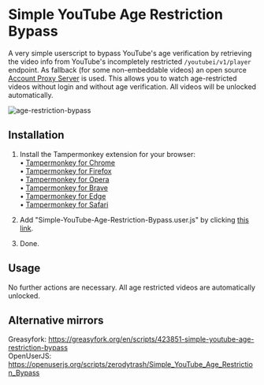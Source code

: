 # Simple YouTube Age Restriction Bypass

A very simple userscript to bypass YouTube's age verification by retrieving the video info from YouTube's incompletely restricted ``/youtubei/v1/player`` endpoint. As fallback (for some non-embeddable videos) an open source <a href="https://github.com/zerodytrash/Simple-YouTube-Age-Restriction-Bypass/tree/main/account-proxy">Account Proxy Server</a> is used. This allows you to watch age-restricted videos without login and without age verification. All videos will be unlocked automatically.
 
![age-restriction-bypass](https://user-images.githubusercontent.com/59258980/127405805-46410359-d99b-4e10-8963-2daf26630366.png)

## Installation
1. Install the Tampermonkey extension for your browser:<br>
&bull; [Tampermonkey for Chrome](https://chrome.google.com/webstore/detail/tampermonkey/dhdgffkkebhmkfjojejmpbldmpobfkfo)<br>
&bull; [Tampermonkey for Firefox](https://addons.mozilla.org/en-US/firefox/addon/tampermonkey/)<br>
&bull; [Tampermonkey for Opera](https://addons.opera.com/de/extensions/details/tampermonkey-beta/)<br>
&bull; [Tampermonkey for Brave](https://chrome.google.com/webstore/detail/tampermonkey/dhdgffkkebhmkfjojejmpbldmpobfkfo)<br>
&bull; [Tampermonkey for Edge](https://microsoftedge.microsoft.com/addons/detail/tampermonkey/iikmkjmpaadaobahmlepeloendndfphd)<br>
&bull; [Tampermonkey for Safari](https://apps.apple.com/app/apple-store/id1482490089?mt=8)<br>

3. Add "Simple-YouTube-Age-Restriction-Bypass.user.js" by clicking [this link](https://github.com/zerodytrash/Simple-YouTube-Age-Restriction-Bypass/raw/main/Simple-YouTube-Age-Restriction-Bypass.user.js).
4. Done.


## Usage
No further actions are necessary. All age restricted videos are automatically unlocked.

## Alternative mirrors
Greasyfork: https://greasyfork.org/en/scripts/423851-simple-youtube-age-restriction-bypass <br>
OpenUserJS: https://openuserjs.org/scripts/zerodytrash/Simple_YouTube_Age_Restriction_Bypass
